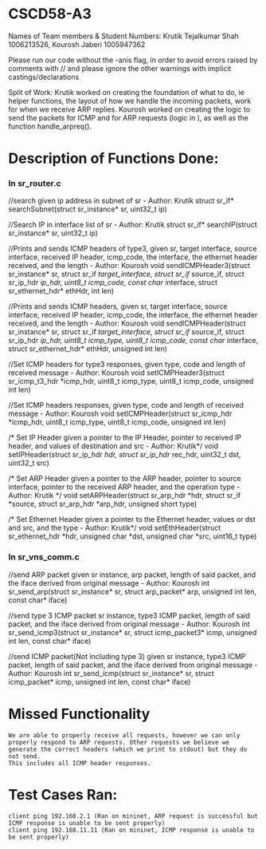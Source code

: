 # CSCD58-A3

Names of Team members & Student Numbers: Krutik Tejalkumar Shah 1006213526, Kourosh Jaberi 1005947362

Please run our code without the -anis flag, in order to avoid errors raised by comments with // and please ignore the other warnings with implicit castings/declarations

Split of Work:
    Krutik worked on creating the foundation of what to do, ie helper functions, the layout of how we handle the incoming packets, work for when we receive ARP replies.
    Kourosh worked on creating the logic to send the packets for ICMP and for ARP requests (logic in ), as well as the function handle_arpreq().


# Description of Functions Done:

### In sr_router.c ###
//search given ip address in subnet of sr - Author: Krutik
struct sr_if* searchSubnet(struct sr_instance* sr, uint32_t ip)

//Search IP in interface list of sr - Author: Krutik
struct sr_if* searchIP(struct sr_instance* sr, uint32_t ip)

//Prints and sends ICMP headers of type3, given sr, target interface, source interface, received IP header, icmp_code, the interface, the ethernet header received, and the length - Author: Kourosh
void sendICMPHeader3(struct sr_instance* sr, struct sr_if *target_interface, struct sr_if* source_if, 
        struct sr_ip_hdr *ip_hdr, uint8_t icmp_code, const char* interface, struct sr_ethernet_hdr* ethHdr, int len)

//Prints and sends ICMP headers, given sr, target interface, source interface, received IP header, icmp_code, the interface, the ethernet header received, and the length  - Author: Kourosh
void sendICMPHeader(struct sr_instance* sr, struct sr_if *target_interface, struct sr_if* source_if, 
        struct sr_ip_hdr *ip_hdr, uint8_t icmp_type, uint8_t icmp_code, const char* interface, struct sr_ethernet_hdr* ethHdr, unsigned int len)

//Set ICMP headers for type3 responses, given type, code and length of received message - Author: Kourosh
void setICMPHeader3(struct sr_icmp_t3_hdr *icmp_hdr, uint8_t icmp_type, uint8_t icmp_code, unsigned int len) 

//Set ICMP headers responses, given type, code and length of received message - Author: Kourosh
void setICMPHeader(struct sr_icmp_hdr *icmp_hdr, uint8_t icmp_type, uint8_t icmp_code, unsigned int len)

/* Set IP Header given a pointer to the IP Header, pointer to received IP header, and values of destination and src - Author: Krutik*/ 
void setIPHeader(struct sr_ip_hdr *hdr, struct sr_ip_hdr* rec_hdr, uint32_t dst, uint32_t src)

/* Set ARP Header given a pointer to the ARP header, pointer to source interface, pointer to the received ARP header, and the operation type - Author: Krutik */
void setARPHeader(struct sr_arp_hdr *hdr, struct sr_if *source, struct sr_arp_hdr *arp_hdr, unsigned short type)

/* Set Ethernet Header given a pointer to the Ethernet header, values or dst and src, and the type - Author: Krutik*/
void setEthHeader(struct sr_ethernet_hdr *hdr, unsigned char *dst, unsigned char *src, uint16_t type)

### In sr_vns_comm.c ###
//send ARP packet given sr instance, arp packet, length of said packet, and the iface derived from original message - Author: Kourosh
int sr_send_arp(struct sr_instance* sr, struct arp_packet* arp, unsigned int len, const char* iface) 

//send type 3 ICMP packet sr instance, type3 ICMP packet, length of said packet, and the iface derived from original message  - Author: Kourosh
int sr_send_icmp3(struct sr_instance* sr, struct icmp_packet3* icmp, unsigned int len, const char* iface) 

//send ICMP packet(Not including type 3) given sr instance, type3 ICMP packet, length of said packet, and the iface derived from original message  - Author: Kourosh
int sr_send_icmp(struct sr_instance* sr, struct icmp_packet* icmp, unsigned int len, const char* iface) 

# Missed Functionality
    We are able to properly receive all requests, however we can only properly respond to ARP requests. Other requests we believe we generate the correct headers (which we print to stdout) but they do not send.
    This includes all ICMP header responses.

# Test Cases Ran:
    client ping 192.168.2.1 (Ran on mininet, ARP request is successful but ICMP response is unable to be sent properly)
    client ping 192.168.11.11 (Ran on mininet, ICMP response is unable to be sent properly)
